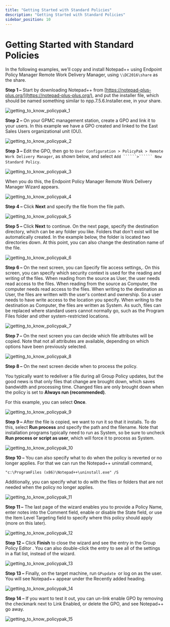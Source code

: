```yaml
---
title: "Getting Started with Standard Policies"
description: "Getting Started with Standard Policies"
sidebar_position: 10
---
```


# Getting Started with Standard Policies

In the following examples, we'll copy and install Notepad++ using Endpoint Policy Manager Remote
Work Delivery Manager, using `\\DC2016\share` as the share.

**Step 1 –** Start by downloading Notepad++ from
[https://notepad-plus-plus.org/](https://notepad-plus-plus.org/), and put the installer file, which
should be named something similar to npp.7.5.6.Installer.exe, in your share.

![getting_to_know_policypak_1](/images/endpointpolicymanager/remoteworkdelivery/gettingstarted/getting_to_know_endpointpolicymanager_1.webp)

**Step 2 –** On your GPMC management station, create a GPO and link it to your users. In this
example we have a GPO created and linked to the East Sales Users organizational unit (OU).

![getting_to_know_policypak_2](/images/endpointpolicymanager/remoteworkdelivery/gettingstarted/getting_to_know_endpointpolicymanager_2.webp)

**Step 3 –** Edit the GPO, then go to
`User Configuration > PolicyPak > Remote Work Delivery Manager`, as shown below, and select
`Add ``````>`````` New Standard Policy`.

![getting_to_know_policypak_3](/images/endpointpolicymanager/remoteworkdelivery/gettingstarted/getting_to_know_endpointpolicymanager_3.webp)

When you do this, the Endpoint Policy Manager Remote Work Delivery Manager Wizard appears.

![getting_to_know_policypak_4](/images/endpointpolicymanager/remoteworkdelivery/gettingstarted/getting_to_know_endpointpolicymanager_4.webp)

**Step 4 –** Click **Next** and specify the file from the file path.

![getting_to_know_policypak_5](/images/endpointpolicymanager/remoteworkdelivery/gettingstarted/getting_to_know_endpointpolicymanager_5.webp)

**Step 5 –** Click **Next** to continue. On the next page, specify the destination directory, which
can be any folder you like. Folders that don't exist will be automatically created. In the example
below, the folder is located two directories down. At this point, you can also change the
destination name of the file.

![getting_to_know_policypak_6](/images/endpointpolicymanager/remoteworkdelivery/gettingstarted/getting_to_know_endpointpolicymanager_6.webp)

**Step 6 –** On the next screen, you can Specify file access settings,. On this screen, you can
specify which security context is used for the reading and writing of the files. When reading from
the source as User, the user needs read access to the files. When reading from the source as
Computer, the computer needs read access to the files. When writing to the destination as User, the
files are written with the user's context and ownership. So a user needs to have write access to the
location you specify. When writing to the destination as Computer, the files are written as System.
As such, files can be replaced where standard users cannot normally go, such as the Program Files
folder and other system-restricted locations.

![getting_to_know_policypak_7](/images/endpointpolicymanager/remoteworkdelivery/gettingstarted/getting_to_know_endpointpolicymanager_7.webp)

**Step 7 –** On the next screen you can decide which file attributes will be copied. Note that not
all attributes are available, depending on which options have been previously selected.

![getting_to_know_policypak_8](/images/endpointpolicymanager/remoteworkdelivery/gettingstarted/getting_to_know_endpointpolicymanager_8.webp)

**Step 8 –** On the next screen decide when to process the policy.

You typically want to redeliver a file during all Group Policy updates, but the good news is that
only files that change are brought down, which saves bandwidth and processing time. Changed files
are only brought down when the policy is set to **Always run (recommended)**.

For this example, you can select **Once**.

![getting_to_know_policypak_9](/images/endpointpolicymanager/remoteworkdelivery/gettingstarted/getting_to_know_endpointpolicymanager_9.webp)

**Step 9 –** After the file is copied, we want to run it so that it installs. To do this, select
**Run process** and specify the path and the filename. Note that installation programs typically
need to run as System, so be sure to uncheck **Run process or script as user**, which will force it
to process as System.

![getting_to_know_policypak_10](/images/endpointpolicymanager/remoteworkdelivery/gettingstarted/getting_to_know_endpointpolicymanager_10.webp)

**Step 10 –** You can also specify what to do when the policy is reverted or no longer applies. For
that we can run the Notepad++ uninstall command,

```
"c:\ProgramFiles (x86)\Notepad++\uninstall.exe" /S
```

Additionally, you can specify what to do with the files or folders that are not needed when the
policy no longer applies.

![getting_to_know_policypak_11](/images/endpointpolicymanager/remoteworkdelivery/gettingstarted/getting_to_know_endpointpolicymanager_11.webp)

**Step 11 –** The last page of the wizard enables you to provide a Policy Name, enter notes into the
Comment field, enable or disable the State field, or use the Item Level Targeting field to specify
where this policy should apply (more on this later).

![getting_to_know_policypak_12](/images/endpointpolicymanager/remoteworkdelivery/gettingstarted/getting_to_know_endpointpolicymanager_12.webp)

**Step 12 –** Click **Finish** to close the wizard and see the entry in the Group Policy Editor .
You can also double-click the entry to see all of the settings in a flat list, instead of the
wizard.

![getting_to_know_policypak_13](/images/endpointpolicymanager/remoteworkdelivery/gettingstarted/getting_to_know_endpointpolicymanager_13.webp)

**Step 13 –** Finally, on the target machine, run `GPupdate `or log on as the user. You will see
Notepad++ appear under the Recently added heading.

![getting_to_know_policypak_14](/images/endpointpolicymanager/remoteworkdelivery/gettingstarted/getting_to_know_endpointpolicymanager_14.webp)

**Step 14 –** If you want to test it out, you can un-link enable GPO by removing the checkmark next
to Link Enabled, or delete the GPO, and see Notepad++ go away.

![getting_to_know_policypak_15](/images/endpointpolicymanager/remoteworkdelivery/gettingstarted/getting_to_know_endpointpolicymanager_15.webp)
